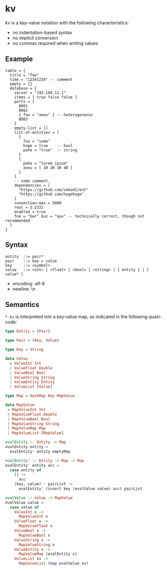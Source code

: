 # kv

kv is a key-value notation with the following characteristics:

- no indentation-based syntax
- no implicit conversion
- no commas required when writing values

## Example
``` ento
table = {
  title = "foo"
  time = "12341234" -- comment
  empty = {}
  database = {
    server = "192.168.11.1"
    items = [ true false false ]
    ports = [
      8001
      8002
      { foo = "aoeu" } -- heterogeneous
      8003
    ]
    empty-list = []
    list-of-entities = [
      {
        foo = "some"
        hoge = true    -- bool
        pohe = "true"  -- string
      }
      {
        pohe = "lorem ipsum"
        aoeu = [ 10 20 30 40 ]
      }
    ]
    -- some comment.
    dependencies = [
      "https://github.com/veka41/ent"
      "https://github.com/hogehoge"
    ]
    connection-max = 5000
    real = 2.2322
    enabled = true
    foo = "bar" buz = "qux" -- technically correct, though not recommended
  }
}
```

## Syntax
``` text
entity  ::= pair*
pair    ::= key = value
key     ::= <symbol>
value   ::= <int> | <float> | <bool> | <string> | { entity } | [ value* ]
```

- encoding: utf-8
- newline: \n

## Semantics
`*.kv` is interpreted into a key-value map, as indicated in the following quasi-code:
``` haskell
type Entity = [Pair]

type Pair = (Key, Value)

type Key = String

data Value
  = ValueInt Int
  | ValueFloat Double
  | ValueBool Bool
  | ValueString String
  | ValueEntity Entity
  | ValueList [Value]

type Map = HashMap Key MapValue

data MapValue
 = MapValueInt Int
 | MapValueFloat Double
 | MapValueBool Bool
 | MapValueString String
 | MapValueMap Map
 | MapValueList [MapValue]

evalEntity :: Entity -> Map
evalEntity entity =
  evalEntity' entity emptyMap

evalEntity' :: Entity -> Map -> Map
evalEntity' entity acc =
  case entity of
    [] ->
      acc
    (key, value) : pairList ->
      evalEntity' (insert key (evalValue value) acc) pairList

evalValue :: Value -> MapValue
evalValue value =
  case value of
    ValueInt x ->
      MapValueInt x
    ValueFloat x ->
      MapValueFloat x
    ValueBool x ->
      MapValueBool x
    ValueString x ->
      MapValueString x
    ValueEntity x ->
      MapValueMap (evalEntity x)
    ValueList xs ->
      MapValueList (map evalValue xs)
```
